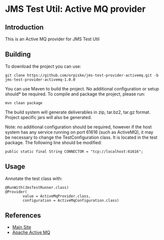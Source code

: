 JMS Test Util: Active MQ provider
============

Introduction
----

This is an Active MQ provider for  JMS Test Util


Building
----

To download the project you can use:

```
git clone https://github.com/orpiske/jms-test-provider-activemq.git -b
jms-test-provider-activemq-1.0.0
```

You can use Maven to build the project. No additional configuration or setup
should* be required. To compile and package the project, please run:

```
mvn clean package
```

The build system will generate deliverables in zip, tar.bz2, tar.gz format.
Project specific jars will also be generated.

Note: no additional configuration should be required, however if the host
system has any service running on port 61616 (such as ActiveMQ), it may be necessary to
change the TestConfiguration class. It is located
 in the test package. The following line should be modified:

```
public static final String CONNECTOR = "tcp://localhost:61616";
```


Usage
----

Annotate the test class with:

```
@RunWith(JmsTestRunner.class)
@Provider(
        value = ActiveMqProvider.class,
        configuration = ActiveMqConfiguration.class)
```

References
----

* [Main Site](http://orpiske.net/)
* [Apache Active MQ](http://activemq.apache.org/)

